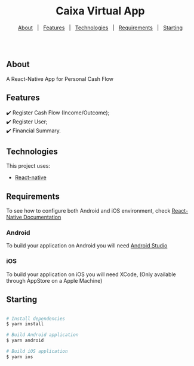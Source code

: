 <h1 align="center">Caixa Virtual App</h1>

<p align="center">
  <a href="About">About</a> &#xa0; | &#xa0; 
  <a href="Features">Features</a> &#xa0; | &#xa0;
  <a href="Technologies">Technologies</a> &#xa0; | &#xa0;
  <a href="Requirements">Requirements</a> &#xa0; | &#xa0;
  <a href="Starting">Starting</a>
</p>

<div align="center">
<img href="https://imgur.com/0v7iz53"/>
<img href="https://imgur.com/JmJHZ3d"/>
</div>

<br>

## About ##

A React-Native App for Personal Cash Flow



## Features ##

:heavy_check_mark: Register Cash Flow (Income/Outcome);\
:heavy_check_mark: Register User;\
:heavy_check_mark: Financial Summary.

## Technologies ##

This project uses:

- [React-native](https://reactnative.dev)

## Requirements ##
To see how to configure both Android and iOS environment, check [React-Native Documentation](https://reactnative.dev/docs/environment-setup)

### Android
To build your application on Android you will need [Android Studio](https://developer.android.com/studio)

### iOS
To build your application on iOS you will need XCode, (Only available through AppStore on a Apple Machine)

## Starting ##
```bash

# Install dependencies
$ yarn install

# Build Android application
$ yarn android

# Build iOS application
$ yarn ios
```
